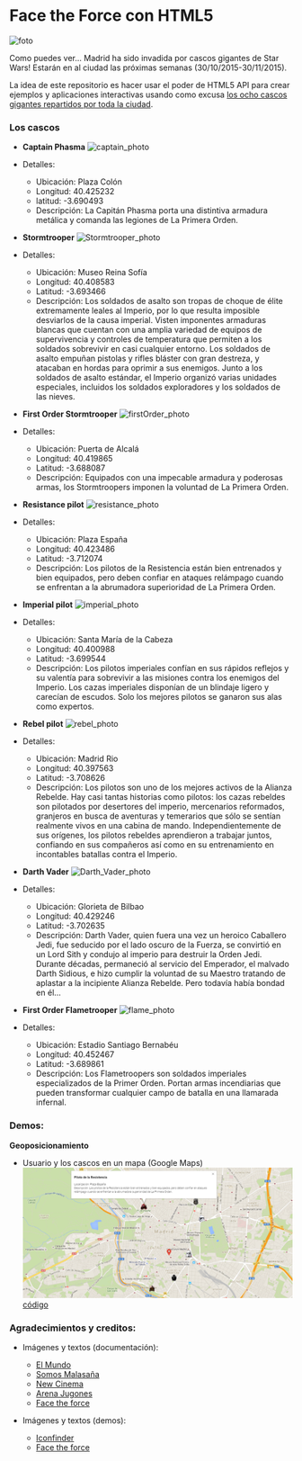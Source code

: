 # Face the Force con HTML5

![foto](http://i.blogs.es/2d5d4a/first-order-stormtrooper/2560_3000.jpg)

Como puedes ver... Madrid ha sido invadida por cascos gigantes de Star Wars! Estarán en al ciudad las próximas semanas (30/10/2015-30/11/2015).

La idea de este repositorio es hacer usar el poder de HTML5 API para crear ejemplos y aplicaciones interactivas usando como excusa [los ocho cascos gigantes repartidos por toda la ciudad](http://hipertextual.com/2015/10/cascos-de-star-wars-en-madrid).


### Los cascos 

- **Captain Phasma**
![captain_photo](http://newcinema.es/imagenes/2015/11/Expo-FAce-the-Force-star-wars-madrid-8.jpg)
- Detalles:
	- Ubicación: Plaza Colón 
	- Longitud: 40.425232 
	- latitud: -3.690493
	- Descripción: La Capitán Phasma porta una distintiva armadura metálica y comanda las legiones de La Primera Orden.

- **Stormtrooper**
![Stormtrooper_photo](http://newcinema.es/imagenes/2015/11/face-the-force-expo-madrid-star-wars-760x360.jpg)
- Detalles:
	- Ubicación: Museo Reina Sofía 
	- Longitud: 40.408583
	- Latitud: -3.693466
	- Descripción: Los soldados de asalto son tropas de choque de élite extremamente leales al Imperio, por lo que resulta imposible desviarlos de la causa imperial. Visten imponentes armaduras blancas que cuentan con una amplia variedad de equipos de supervivencia y controles de temperatura que permiten a los soldados sobrevivir en casi cualquier entorno. Los soldados de asalto empuñan pistolas y rifles bláster con gran destreza, y atacaban en hordas para oprimir a sus enemigos. Junto a los soldados de asalto estándar, el Imperio organizó varias unidades especiales, incluidos los soldados exploradores y los soldados de las nieves.


- **First Order Stormtrooper**
![firstOrder_photo](http://cdn3.areajugones.es/wp-content/uploads/2015/10/Face-the-force.jpg)
- Detalles:
	- Ubicación: Puerta de Alcalá 
	- Longitud: 40.419865
	- Latitud: -3.688087
	- Descripción: Equipados con una impecable armadura y poderosas armas, los Stormtroopers imponen la voluntad de La Primera Orden.

- **Resistance pilot**
![resistance_photo](http://newcinema.es/imagenes/2015/11/Expo-FAce-the-Force-star-wars-madrid-6-1024x683.jpg)
- Detalles:
	- Ubicación: Plaza España 
	- Longitud: 40.423486
	- Latitud: -3.712074
	- Descripción: Los pilotos de la Resistencia están bien entrenados y bien equipados, pero deben confiar en ataques relámpago cuando se enfrentan a la abrumadora superioridad de La Primera Orden.


- **Imperial pilot**
![imperial_photo](http://estaticos.elmundo.es/assets/multimedia/imagenes/2015/10/31/14463125755619_997x0.jpg)
- Detalles:
	- Ubicación: Santa María de la Cabeza 
	- Longitud: 40.400988
	- Latitud: -3.699544
	- Descripción: Los pilotos imperiales confían en sus rápidos reflejos y su valentía para sobrevivir a las misiones contra los enemigos del Imperio. Los cazas imperiales disponían de un blindaje ligero y carecían de escudos. Solo los mejores pilotos se ganaron sus alas como expertos.

- **Rebel pilot**
![rebel_photo](http://newcinema.es/imagenes/2015/11/Expo-FAce-the-Force-star-wars-madrid-5.jpg)
- Detalles:
	- Ubicación: Madrid Rio 
	- Longitud: 40.397563
	- Latitud: -3.708626
	- Descripción: Los pilotos son uno de los mejores activos de la Alianza Rebelde. Hay casi tantas historias como pilotos: los cazas rebeldes son pilotados por desertores del imperio, mercenarios reformados, granjeros en busca de aventuras y temerarios que sólo se sentían realmente vivos en una cabina de mando. Independientemente de sus orígenes, los pilotos rebeldes aprendieron a trabajar juntos, confiando en sus compañeros así como en su entrenamiento en incontables batallas contra el Imperio.

- **Darth Vader**
![Darth_Vader_photo](http://i1.wp.com/www.somosmalasana.com/wp-content/uploads/2015/11/wpid-img_20151102_123920234_hdr-e1446534271192.jpg?resize=801%2C450)
- Detalles:
	- Ubicación: Glorieta de Bilbao 
	- Longitud: 40.429246
	- Latitud: -3.702635
	- Descripción: Darth Vader, quien fuera una vez un heroico Caballero Jedi, fue seducido por el lado oscuro de la Fuerza, se convirtió en un Lord Sith y condujo al imperio para destruir la Orden Jedi. Durante décadas, permaneció al servicio del Emperador, el malvado Darth Sidious, e hizo cumplir la voluntad de su Maestro tratando de aplastar a la incipiente Alianza Rebelde. Pero todavía había bondad en él...

- **First Order Flametrooper**
![flame_photo](http://estaticos.elmundo.es/assets/multimedia/imagenes/2015/10/31/14463126297010_997x0.jpg)
- Detalles:
	- Ubicación: Estadio Santiago Bernabéu 
	- Longitud: 40.452467
	- Latitud: -3.689861
	- Descripción: Los Flametroopers son soldados imperiales especializados de la Primer Orden. Portan armas incendiarias que pueden transformar cualquier campo de batalla en una llamarada infernal.


### Demos:

**Geoposicionamiento**

- Usuario y los cascos en un mapa (Google Maps)
![captura_](img/captura_helmets_map.png)
[código](demos/helmets_map.html)

### Agradecimientos y creditos:

- Imágenes y textos (documentación):
	- [El Mundo](http://elmundo.es)
	- [Somos Malasaña](http://www.somosmalasana.com)
	- [New Cinema](http://newcinema.es)
	- [Arena Jugones](http://cdn3.areajugones.es)
	- [Face the force](http://facetheforce.com/)

- Imágenes y textos (demos):
	
	- [Iconfinder](https://www.iconfinder.com/)
	- [Face the force](http://facetheforce.com/)
